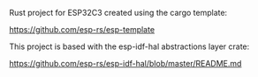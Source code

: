 Rust project for ESP32C3 created using the cargo template:

 https://github.com/esp-rs/esp-template

 This project is based with the esp-idf-hal abstractions layer crate:

 https://github.com/esp-rs/esp-idf-hal/blob/master/README.md
